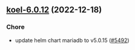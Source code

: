 

## [koel-6.0.12](https://github.com/truecharts/charts/compare/koel-6.0.11...koel-6.0.12) (2022-12-18)

### Chore

- update helm chart mariadb to v5.0.15 ([#5492](https://github.com/truecharts/charts/issues/5492))
  
  